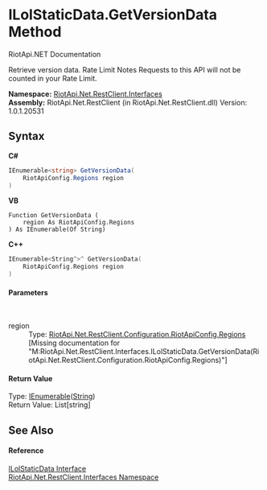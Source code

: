 # ILolStaticData.GetVersionData Method 
RiotApi.NET Documentation 

Retrieve version data. Rate Limit Notes Requests to this API will not be counted in your Rate Limit.

**Namespace:**&nbsp;<a href="48cda41f-0d73-abf8-ab33-13ac48004c66">RiotApi.Net.RestClient.Interfaces</a><br />**Assembly:**&nbsp;RiotApi.Net.RestClient (in RiotApi.Net.RestClient.dll) Version: 1.0.1.20531

## Syntax

**C#**<br />
``` C#
IEnumerable<string> GetVersionData(
	RiotApiConfig.Regions region
)
```

**VB**<br />
``` VB
Function GetVersionData ( 
	region As RiotApiConfig.Regions
) As IEnumerable(Of String)
```

**C++**<br />
``` C++
IEnumerable<String^>^ GetVersionData(
	RiotApiConfig.Regions region
)
```


#### Parameters
&nbsp;<dl><dt>region</dt><dd>Type: <a href="4d977124-7072-aed6-d4c3-44de17e37ee2">RiotApi.Net.RestClient.Configuration.RiotApiConfig.Regions</a><br />\[Missing <param name="region"/> documentation for "M:RiotApi.Net.RestClient.Interfaces.ILolStaticData.GetVersionData(RiotApi.Net.RestClient.Configuration.RiotApiConfig.Regions)"\]</dd></dl>

#### Return Value
Type: <a href="http://msdn2.microsoft.com/en-us/library/9eekhta0" target="_blank">IEnumerable</a>(<a href="http://msdn2.microsoft.com/en-us/library/s1wwdcbf" target="_blank">String</a>)<br />Return Value: List[string]

## See Also


#### Reference
<a href="aa83650f-f275-e38f-8f62-14b2064f0eac">ILolStaticData Interface</a><br /><a href="48cda41f-0d73-abf8-ab33-13ac48004c66">RiotApi.Net.RestClient.Interfaces Namespace</a><br />